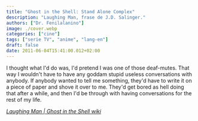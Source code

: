```yaml
---
title: "Ghost in the Shell: Stand Alone Complex"
description: "Laughing Man, frase de J.D. Salinger."
authors: ["Dr. Fenilalanino"]
image: ./cover.webp
categories: ["cine"]
tags: ["serie TV", "anime", "lang-en"]
draft: false
date: 2011-06-04T15:41:00.012+02:00
---
```


I thought what I'd do was, I'd pretend I was one of those deaf-mutes. That way I wouldn't have to have any goddam stupid useless conversations with anybody. If anybody wanted to tell me something, they'd have to write it on a piece of paper and shove it over to me. They'd get bored as hell doing that after a while, and then I'd be through with having conversations for the rest of my life.

*[Laughing Man | Ghost in the Shell wiki](https://ghostintheshell.fandom.com/wiki/Laughing_Man#Background")*
